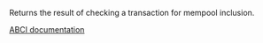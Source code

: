 Returns the result of checking a transaction for mempool inclusion.

[ABCI documentation](https://docs.cometbft.com/master/spec/abci/abci.html#checktx)